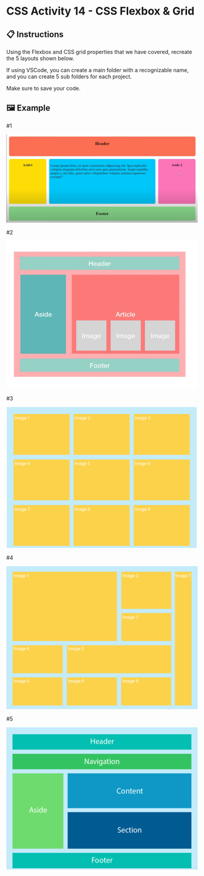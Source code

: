 # CSS Activity 14 - CSS Flexbox & Grid

## 📋 Instructions

Using the Flexbox and CSS grid properties that we have covered, recreate the 5 layouts shown below.

If using VSCode, you can create a main folder with a recognizable name, and you can create 5 sub folders for each project. 

Make sure to save your code.

## 🖼️ Example

#1 

![](../../../Assets/CSS/flexGrid1.png)

#2 

![](../../../Assets/CSS/flexGrid2.png)

#3

![](../../../Assets/CSS/flexGrid3.png)

#4 

![](../../../Assets/CSS/flexGrid4.png)

#5

![](../../../Assets/CSS/flexGrid5.png)
